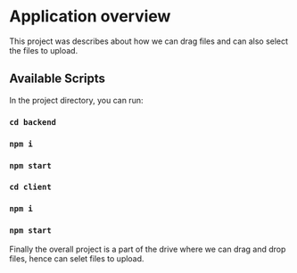 # Application overview

This project was describes about how we can drag files and can also select the files to upload.

## Available Scripts

In the project directory, you can run:

### `cd backend`

### `npm i`

### `npm start`

### `cd client`

### `npm i`

### `npm start`

Finally the overall project is a part of the drive where we can drag and drop files, hence can selet files to upload.

